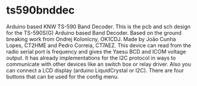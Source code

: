 # ts590bnddec
Arduino based KNW TS-590 Band Decoder.
This is the pcb and sch design for the TS-590S(G) Arduino based Band Decoder.
Based on the ground breaking work from Ondrej Kolonicny, OK1CDJ.
Made by João Cunha Lopes, CT2HME and Pedro Correia, CT7AEZ.
This device can read from the radio serial port is frequency and gives the Yaesu BCD and ICOM voltage output.  It has already implementations for the I2C protocol in ways to communicate with other devices like an switch box or relay driver.
Also you can connect a LCD display (arduino LiquidCrystal or I2C).
There are four buttons that can be used for the config menu.
 
